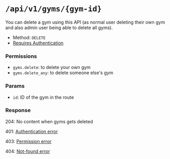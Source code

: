 # `/api/v1/gyms/{gym-id}`
You can delete a gym using this API (as normal user deleting their own gym and also admin user being able to delete all gyms).

- Method: `DELETE`
- [Requires Authentication](../auth/login.md#how-to-use-api-token)

### Permissions
- `gyms.delete`: to delete your own gym
- `gyms.delete_any`: to delete someone else's gym

### Params

- `id`: ID of the gym in the route

### Response

204: No content when gyms gets deleted

401: [Authentication error](../authentication-errors.md)

403: [Permission error](../permission-errors.md)

404: [Not-found error](../not-found-errors.md)
